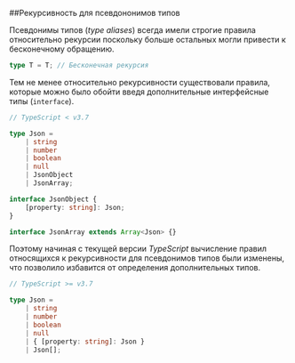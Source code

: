 ##Рекурсивность для псевдононимов типов

Псевдонимы типов (_type aliases_) всегда имели строгие правила относительно рекурсии поскольку больше остальных могли привести к бесконечному обращению.

```ts
type T = T; // Бесконечная рекурсия
```

Тем не менее относительно рекурсивности существовали правила, которые можно было обойти введя дополнительные интерфейсные типы (`interface`).

```ts
// TypeScript < v3.7

type Json =
    | string
    | number
    | boolean
    | null
    | JsonObject
    | JsonArray;

interface JsonObject {
    [property: string]: Json;
}

interface JsonArray extends Array<Json> {}
```

Поэтому начиная с текущей версии _TypeScript_ вычисление правил относящихся к рекурсивности для псевдонимов типов были изменены, что позволило избавится от определения дополнительных типов.

```ts
// TypeScript >= v3.7

type Json =
    | string
    | number
    | boolean
    | null
    | { [property: string]: Json }
    | Json[];
```
